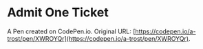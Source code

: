 # Admit One Ticket

A Pen created on CodePen.io. Original URL: [https://codepen.io/a-trost/pen/XWROYQr](https://codepen.io/a-trost/pen/XWROYQr).


